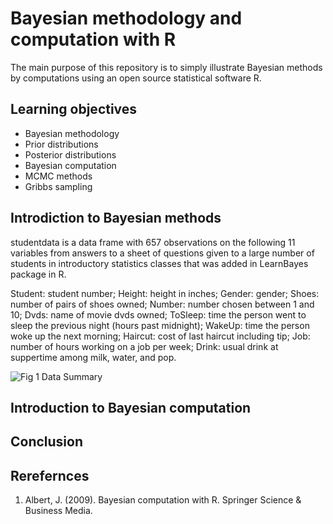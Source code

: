 # Bayesian methodology and computation with R
The main purpose of this repository is to simply illustrate Bayesian methods by computations using an open source statistical software R.


## Learning objectives
- Bayesian methodology
- Prior distributions
- Posterior distributions
- Bayesian computation
- MCMC methods
- Gribbs sampling

## Introdiction to Bayesian methods

studentdata is a data frame with 657 observations on the following 11 variables from answers to a sheet of questions given to a large number of students in introductory statistics classes that was added in LearnBayes package in R.

Student: student number; 
Height: height in inches;
Gender: gender;
Shoes: number of pairs of shoes owned;
Number: number chosen between 1 and 10;
Dvds: name of movie dvds owned;
ToSleep: time the person went to sleep the previous night (hours past midnight);
WakeUp: time the person woke up the next morning;
Haircut: cost of last haircut including tip;
Job: number of hours working on a job per week;
Drink: usual drink at suppertime among milk, water, and pop.


![Fig 1 Data Summary](https://user-images.githubusercontent.com/34510262/149660835-fc12c842-7925-439d-8978-ae9b3171d316.jpg)


## Introduction to Bayesian computation

## Conclusion

## Rerefernces
1. Albert, J. (2009). Bayesian computation with R. Springer Science & Business Media.
